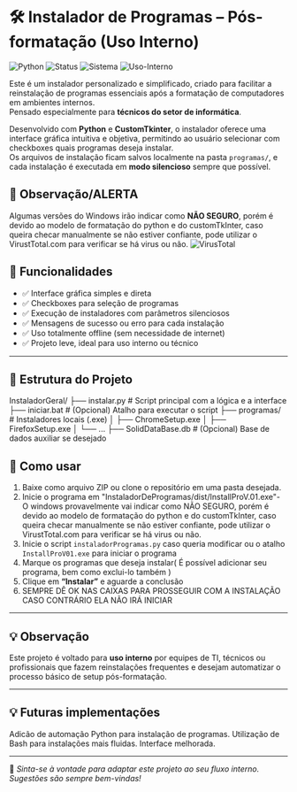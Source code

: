 # 🛠 Instalador de Programas – Pós-formatação (Uso Interno)

![Python](https://img.shields.io/badge/Python-3.8%2B-blue)
![Status](https://img.shields.io/badge/Status-Em%20Desenvolvimento-yellow)
![Sistema](https://img.shields.io/badge/Sistema-Windows-blue)
![Uso-Interno](https://img.shields.io/badge/Uso-Interno-informational)

Este é um instalador personalizado e simplificado, criado para facilitar a reinstalação de programas essenciais após a formatação de computadores em ambientes internos.  
Pensado especialmente para **técnicos do setor de informática**.

Desenvolvido com **Python** e **CustomTkinter**, o instalador oferece uma interface gráfica intuitiva e objetiva, permitindo ao usuário selecionar com checkboxes quais programas deseja instalar.  
Os arquivos de instalação ficam salvos localmente na pasta `programas/`, e cada instalação é executada em **modo silencioso** sempre que possível.

## 🚨 Observação/ALERTA

Algumas versões do Windows irão indicar como **NÃO SEGURO**, porém é devido ao modelo de formatação do python e do customTkInter, caso queira checar manualmente se não estiver confiante, pode utilizar o VirustTotal.com para verificar se há virus ou não.
![VirusTotal](https://www.virustotal.com/gui/home/upload)

## 🔧 Funcionalidades

- ✅ Interface gráfica simples e direta  
- ✅ Checkboxes para seleção de programas  
- ✅ Execução de instaladores com parâmetros silenciosos  
- ✅ Mensagens de sucesso ou erro para cada instalação  
- ✅ Uso totalmente offline (sem necessidade de internet)  
- ✅ Projeto leve, ideal para uso interno ou técnico  

---

## 📁 Estrutura do Projeto

InstaladorGeral/
  ├── instalar.py # Script principal com a lógica e a interface
   ├── iniciar.bat # (Opcional) Atalho para executar o script
    ├── programas/ # Instaladores locais (.exe)
      │ ├── ChromeSetup.exe
        │ ├── FirefoxSetup.exe
          │ └── ...
            ├── SolidDataBase.db # (Opcional) Base de dados auxiliar se desejado

## 🚀 Como usar

1. Baixe como arquivo ZIP ou clone o repositório em uma pasta desejada.
2. Inicie o programa em "InstaladorDeProgramas/dist/InstallProV.01.exe"- O windows provavelmente vai indicar como NÃO SEGURO, porém é devido ao modelo de formatação do python e do customTkInter, caso queira checar manualmente se não estiver confiante, pode utilizar o VirustTotal.com para verificar se há virus ou não.
3. Inicie o script `instaladorProgramas.py` caso queria modificar ou o atalho `InstallProV01.exe` para iniciar o programa  
4. Marque os programas que deseja instalar( É possível adicionar seu programa, bem como exclui-lo também )
5. Clique em **“Instalar”** e aguarde a conclusão
6. SEMPRE DÊ OK NAS CAIXAS PARA PROSSEGUIR COM A INSTALAÇÃO CASO CONTRÁRIO ELA NÃO IRÁ INICIAR 

---

## 💡 Observação

Este projeto é voltado para **uso interno** por equipes de TI, técnicos ou profissionais que fazem reinstalações frequentes e desejam automatizar o processo básico de setup pós-formatação.

---

## 💡 Futuras implementações

Adicão de automação Python para instalação de programas. Utilização de Bash para instalações mais fluidas. Interface melhorada.

---

📌 *Sinta-se à vontade para adaptar este projeto ao seu fluxo interno. Sugestões são sempre bem-vindas!*
